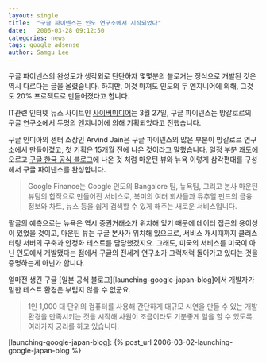 ```yaml
---
layout: single
title:  "구글 파이넨스는 인도 연구소에서 시작되었다"
date:   2006-03-28 09:12:50
categories: news
tags: google adsense
author: Samgu Lee
---
```

구글 파이넨스의 완성도가 생각외로 탄탄하자 몇몇분의 블로거는 정식으로 개발된 것은 역시 다르다는 글을 올렸습니다. 하지만, 이것 마져도 인도의 두 엔지니어에 의해, 그것도 20% 프로젝트로 만들어졌다고 합니다.

IT관련 인터넷 뉴스 사이트인 [사이버미디어](http://www.ciol.com/content/search/showarticle1.asp?artid=82254)는 3월 27일, 구글 파이넨스는 방갈로르의 구글 연구소에서 두명의 엔지니어에 의해 기획되었다고 전했습니다.

구글 인디아의 센터 소장인 Arvind Jain은 구글 파이넨스의 많은 부분이 방갈로르 연구소에서 만들어졌고, 첫 기획은 15개월 전에 나온 것이라고 말했습니다. 일정 부분 괘도에 오르고 [구글 한국 공식 블로그](http://googlekoreablog.blogspot.com/2006/03/google-finance.html)에 나온 것 처럼 마운틴 뷰와 뉴욕 이렇게 삼각편대를 구성해서 구글 파이넨스를 완성합니다.

> Google Finance는 Google 인도의 Bangalore 팀, 뉴욕팀, 그리고 본사 마운틴뷰팀의 합작으로 만들어진 서비스로, 북미의 여러 회사들과 뮤추얼 펀드의 금융 정보와 차트, 뉴스 등을 쉽게 검색할 수 있게 해주는 새로운 서비스입니다. 

팔글의 예측으로는 뉴욕은 역시 증권거래소가 위치해 있기 때문에 데이터 접근의 용이성이 있었을 것이고, 마운틴 뷰는 구글 본사가 위치해 있으므로, 서비스 개시때까지 클러스터링 서버의 구축과 안정화 테스트를 담당했겠지요. 그래도, 미국의 서비스를 미국이 아닌 인도에서 개발됐다는 점에서 구글의 전세계 연구소가 그럭저럭 돌아가고 있다는 것을 증명하는게 아닌가 합니다.

얼마전 생긴 구글 [일본 공식 블로그][launching-google-japan-blog]에서 개발자가 말한 테스트 환경은 부럽지 않을 수 없군요.

> 1인 1,000 대 단위의 컴퓨터를 사용해 간단하게 대규모 시연을 만들 수 있는 개발 환경을 만족시키는 것을 시작해 사원이 조금이라도 기분좋게 일을 할 수 있도록, 여러가지 궁리를 하고 있습니다.

[launching-google-japan-blog]: {% post_url 2006-03-02-launching-google-japan-blog %}
